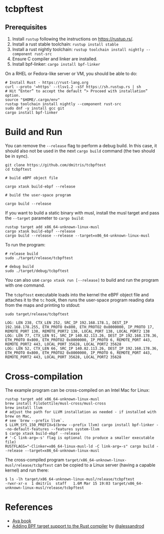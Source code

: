 # tcbpftest

## Prerequisites

1. Install `rustup` following the instructions on https://rustup.rs/.
2. Install a rust stable toolchain: `rustup install stable`
3. Install a rust nightly toolchain: `rustup toolchain install nightly --component rust-src`
4. Ensure C compiler and linker are installed.
5. Install bpf-linker: `cargo install bpf-linker`

On a RHEL or Fedora-like server or VM, you should be able to do:
```
# Install Rust - https://rust-lang.org
curl --proto '=https' --tlsv1.2 -sSf https://sh.rustup.rs | sh
# Hit “Enter” to accept the default “> Proceed with installation” option.
source "$HOME/.cargo/env"
rustup toolchain install nightly --component rust-src
sudo dnf -y install gcc git
cargo install bpf-linker
```

# Build and Run
You can remove the `--release` flag to perform a debug build. In this case,
it should also not be used in the next `cargo build` command (the two should
be in sync).
```
git clone https://github.com/dmitris/tcbpftest
cd tcbpftest

# build eBPF object file

cargo xtask build-ebpf --release

# build the user-space program

cargo build --release
```

If you want to build a static binary with musl, install the musl target and pass the `--target` parameter to `cargo build`:
```
rustup target add x86_64-unknown-linux-musl
cargo xtask build-ebpf --release
cargo build --release --release --target=x86_64-unknown-linux-musl
```

To run the program:
```
# release build
sudo ./target/release/tcbpftest

# debug build
sudo ./target/debug/tcbpftest
```

You can also use `cargo xtask run [--release]` to build and run the program with one command.

The `tcbpftest` executable loads into the kernel the eBPF object file and attaches it to the `tc` hook,
then runs the user-space program reading data from the maps and printing to stdout:
```
sudo target/release/tcbpftest

LOG: LEN 238, CTX_LEN 252, SRC_IP 192.168.178.1, DEST_IP 192.168.178.255, ETH_PROTO 0x800, ETH_PROTO2 0x8000000, IP_PROTO 17, REMOTE_PORT 138, REMOTE_PORT2 138, LOCAL_PORT 138, LOCAL_PORT2 138
LOG: LEN 77, CTX_LEN 91, SRC_IP 140.82.113.26, DEST_IP 192.168.178.36, ETH_PROTO 0x800, ETH_PROTO2 0x8000000, IP_PROTO 6, REMOTE_PORT 443, REMOTE_PORT2 443, LOCAL_PORT 35628, LOCAL_PORT2 35628
LOG: LEN 52, CTX_LEN 66, SRC_IP 140.82.113.26, DEST_IP 192.168.178.36, ETH_PROTO 0x800, ETH_PROTO2 0x8000000, IP_PROTO 6, REMOTE_PORT 443, REMOTE_PORT2 443, LOCAL_PORT 35628, LOCAL_PORT2 35628

```

# Cross-compilation
The example program can be cross-compiled on an Intel Mac for Linux:
```
rustup target add x86_64-unknown-linux-musl
brew install FiloSottile/musl-cross/musl-cross
brew install llvm
# adjust the path for LLVM installation as needed - if installed with brew on Mac,
# see `brew --prefix llvm`.
$ LLVM_SYS_150_PREFIX=$(brew --prefix llvm) cargo install bpf-linker --no-default-features --features system-llvm
$ cargo xtask build-ebpf --release
# '-C link-arg=-s' flag is optional (to produce a smaller executable file)
RUSTFLAGS="-Clinker=x86_64-linux-musl-ld -C link-arg=-s" cargo build --release --target=x86_64-unknown-linux-musl

```
The cross-compiled program `target/x86_64-unknown-linux-musl/release/tcbpftest` can be copied to a Linux server (having a capable kernel) and run there:
```
$ ls -lh target/x86_64-unknown-linux-musl/release/tcbpftest
-rwxr-xr-x  1 dmitris  staff   1.6M Mar 15 19:03 target/x86_64-unknown-linux-musl/release/tcbpftest
```

# References
* [Aya book](https://aya-rs.github.io/book/)
* [Adding BPF target support to the Rust compiler](https://confused.ai/posts/rust-bpf-target) by [@alessandrod](https://github.com/alessandrod)
